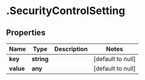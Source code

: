 # .SecurityControlSetting

## Properties
Name | Type | Description | Notes
------------ | ------------- | ------------- | -------------
**key** | **string** |  | [default to null]
**value** | **any** |  | [default to null]


